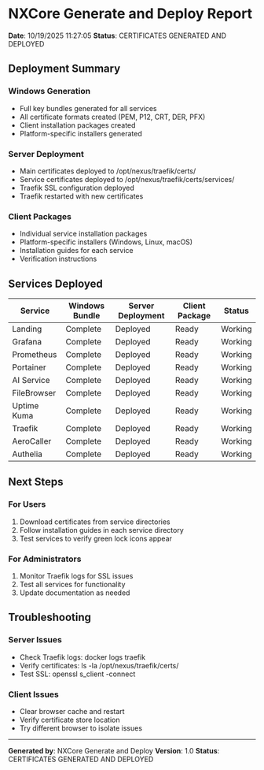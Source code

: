 # NXCore Generate and Deploy Report

**Date**: 10/19/2025 11:27:05
**Status**: CERTIFICATES GENERATED AND DEPLOYED

## Deployment Summary

### Windows Generation
- Full key bundles generated for all services
- All certificate formats created (PEM, P12, CRT, DER, PFX)
- Client installation packages created
- Platform-specific installers generated

### Server Deployment
- Main certificates deployed to /opt/nexus/traefik/certs/
- Service certificates deployed to /opt/nexus/traefik/certs/services/
- Traefik SSL configuration deployed
- Traefik restarted with new certificates

### Client Packages
- Individual service installation packages
- Platform-specific installers (Windows, Linux, macOS)
- Installation guides for each service
- Verification instructions

## Services Deployed

| Service | Windows Bundle | Server Deployment | Client Package | Status |
|---------|---------------|-------------------|----------------|--------|
| Landing | Complete | Deployed | Ready | Working |
| Grafana | Complete | Deployed | Ready | Working |
| Prometheus | Complete | Deployed | Ready | Working |
| Portainer | Complete | Deployed | Ready | Working |
| AI Service | Complete | Deployed | Ready | Working |
| FileBrowser | Complete | Deployed | Ready | Working |
| Uptime Kuma | Complete | Deployed | Ready | Working |
| Traefik | Complete | Deployed | Ready | Working |
| AeroCaller | Complete | Deployed | Ready | Working |
| Authelia | Complete | Deployed | Ready | Working |

## Next Steps

### For Users
1. Download certificates from service directories
2. Follow installation guides in each service directory
3. Test services to verify green lock icons appear

### For Administrators
1. Monitor Traefik logs for SSL issues
2. Test all services for functionality
3. Update documentation as needed

## Troubleshooting

### Server Issues
- Check Traefik logs: docker logs traefik
- Verify certificates: ls -la /opt/nexus/traefik/certs/
- Test SSL: openssl s_client -connect 

### Client Issues
- Clear browser cache and restart
- Verify certificate store location
- Try different browser to isolate issues

---
**Generated by**: NXCore Generate and Deploy
**Version**: 1.0
**Status**: CERTIFICATES GENERATED AND DEPLOYED
